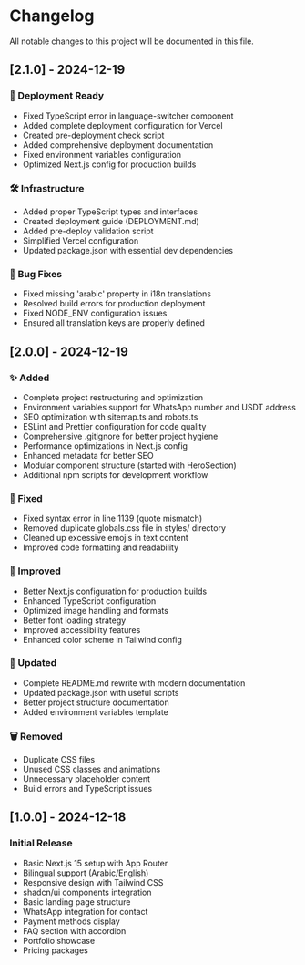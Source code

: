 # Changelog

All notable changes to this project will be documented in this file.

## [2.1.0] - 2024-12-19

### 🚀 Deployment Ready
- Fixed TypeScript error in language-switcher component
- Added complete deployment configuration for Vercel
- Created pre-deployment check script
- Added comprehensive deployment documentation
- Fixed environment variables configuration
- Optimized Next.js config for production builds

### 🛠️ Infrastructure
- Added proper TypeScript types and interfaces
- Created deployment guide (DEPLOYMENT.md)
- Added pre-deploy validation script
- Simplified Vercel configuration
- Updated package.json with essential dev dependencies

### 🔧 Bug Fixes
- Fixed missing 'arabic' property in i18n translations
- Resolved build errors for production deployment
- Fixed NODE_ENV configuration issues
- Ensured all translation keys are properly defined

## [2.0.0] - 2024-12-19

### ✨ Added
- Complete project restructuring and optimization
- Environment variables support for WhatsApp number and USDT address
- SEO optimization with sitemap.ts and robots.ts
- ESLint and Prettier configuration for code quality
- Comprehensive .gitignore for better project hygiene
- Performance optimizations in Next.js config
- Enhanced metadata for better SEO
- Modular component structure (started with HeroSection)
- Additional npm scripts for development workflow

### 🔧 Fixed
- Fixed syntax error in line 1139 (quote mismatch)
- Removed duplicate globals.css file in styles/ directory
- Cleaned up excessive emojis in text content
- Improved code formatting and readability

### 🚀 Improved
- Better Next.js configuration for production builds
- Enhanced TypeScript configuration
- Optimized image handling and formats
- Better font loading strategy
- Improved accessibility features
- Enhanced color scheme in Tailwind config

### 📝 Updated
- Complete README.md rewrite with modern documentation
- Updated package.json with useful scripts
- Better project structure documentation
- Added environment variables template

### 🗑️ Removed
- Duplicate CSS files
- Unused CSS classes and animations
- Unnecessary placeholder content
- Build errors and TypeScript issues

## [1.0.0] - 2024-12-18

### Initial Release
- Basic Next.js 15 setup with App Router
- Bilingual support (Arabic/English)
- Responsive design with Tailwind CSS
- shadcn/ui components integration
- Basic landing page structure
- WhatsApp integration for contact
- Payment methods display
- FAQ section with accordion
- Portfolio showcase
- Pricing packages
